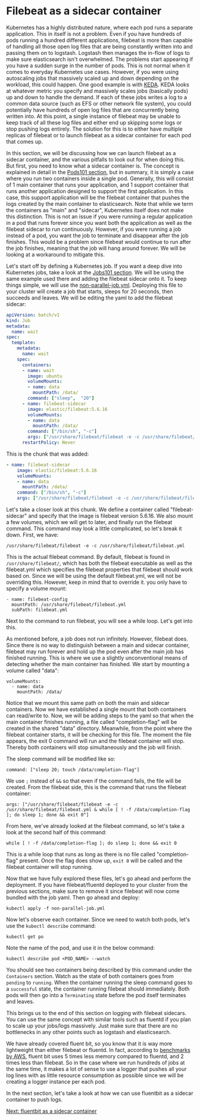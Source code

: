 # Filebeat as a sidecar container

Kubernetes has a highly distributed nature, where each pod runs a separate application. This in itself is not a problem. Even if you have hundreds of pods running a hundred different applications, filebeat is more than capable of handling all those open log files that are being constantly written into and passing them on to logstash. Logstash then manages the in-flow of logs to make sure elasticsearch isn't overwhelmed. The problems start appearing if you have a sudden surge in the number of pods. This is not normal when it comes to everyday Kubernetes use cases. However, if you were using autoscaling jobs that massively scaled up and down depending on the workload, this could happen. One good example is with [KEDA](../Keda101/what-is-keda.md). KEDA looks at whatever metric you specify and massively scales jobs (basically pods) up and down to handle the demand. If each of these jobs writes a log to a common data source (such as EFS or other network file system), you could potentially have hundreds of open log files that are concurrently being written into. At this point, a single instance of filebeat may be unable to keep track of all these log files and either end up skipping some logs or stop pushing logs entirely. The solution for this is to either have multiple replicas of filebeat or to launch filebeat as a sidecar container for each pod that comes up.

In this section, we will be discussing how we can launch filebeat as a sidecar container, and the various pitfalls to look out for when doing this. But first, you need to know what a sidecar container is. The concept is explained in detail in the [Pods101 section](../pods101/deploy-your-first-nginx-pod.md), but in summary, it is simply a case where you run two containers inside a single pod. Generally, this will consist of 1 main container that runs your application, and 1 support container that runs another application designed to support the first application. In this case, this support application will be the filebeat container that pushes the logs created by the main container to elasticsearch. Note that while we term the containers as "main" and "sidecar", Kubernetes itself does not make this distinction. This is not an issue if you were running a regular application in a pod that runs forever since you want both the application as well as the filebeat sidecar to run continuously. However, if you were running a job instead of a pod, you want the job to terminate and disappear after the job finishes. This would be a problem since filebeat would continue to run after the job finishes, meaning that the job will hang around forever. We will be looking at a workaround to mitigate this.

Let's start off by defining a Kubernetes job. If you want a deep dive into Kubernetes jobs, take a look at the [Jobs101 section](../Jobs101/README.md). We will be using the same example used there and adding the filebeat sidecar onto it. To keep things simple, we will use the [non-parallel-job.yml](../Jobs101/non-parallel-job.yml). Deploying this file to your cluster will create a job that starts, sleeps for 20 seconds, then succeeds and leaves. We will be editing the yaml to add the filebeat sidecar:

```yaml
apiVersion: batch/v1
kind: Job
metadata:
  name: wait
spec:
  template:
    metadata:
      name: wait
    spec:
      containers:
      - name: wait
        image: ubuntu
        volumeMounts:
        - name: data
          mountPath: /data/
        command: ["sleep",  "20"]
      - name: filebeat-sidecar
        image: elastic/filebeat:5.6.16
        volumeMounts:
        - name: data
          mountPath: /data/
        command: ["/bin/sh", "-c"]
        args: ["/usr/share/filebeat/filebeat -e -c /usr/share/filebeat/filebeat.yml & while [ ! -f /data/completion-flag ]; do sleep 1; done && exit 0"]
      restartPolicy: Never
```

This is the chunk that was added:

```yaml
- name: filebeat-sidecar
    image: elastic/filebeat:5.6.16
    volumeMounts:
    - name: data
      mountPath: /data/
    command: ["/bin/sh", "-c"]
    args: ["/usr/share/filebeat/filebeat -e -c /usr/share/filebeat/filebeat.yml & while [ ! -f /data/completion-flag ]; do sleep 1; done && exit 0"]
```

Let's take a closer look at this chunk. We define a container called "filebeat-sidecar" and specify that the image is filebeat version 5.6.16. We also mount a few volumes, which we will get to later, and finally run the filebeat command. This command may look a little complicated, so let's break it down. First, we have:

```
/usr/share/filebeat/filebeat -e -c /usr/share/filebeat/filebeat.yml
```

This is the actual filebeat command. By default, filebeat is found in `/usr/share/filebeat/`, which has both the filebeat executable as well as the filebeat.yml which specifies the filebeat properties that filebeat should work based on. Since we will be using the default filebeat.yml, we will not be overriding this. However, keep in mind that to override it. you only have to specify a volume mount:

```
- name: filebeat-config
  mountPath: /usr/share/filebeat/filebeat.yml
  subPath: filebeat.yml
```

Next to the command to run filebeat, you will see a while loop. Let's get into this.

As mentioned before, a job does not run infinitely. However, filebeat does. Since there is no way to distinguish between a main and sidecar container, filebeat may run forever and hold up the pod even after the main job has finished running. This is where we use a slightly unconventional means of detecting whether the main container has finished. We start by mounting a volume called "data":

```
volumeMounts:
  - name: data
    mountPath: /data/
```

Notice that we mount this same path on both the main and sidecar containers. Now we have established a single mount that both containers can read/write to. Now, we will be adding steps to the yaml so that when the main container finishes running, a file called "completion-flag" will be created in the shared "data" directory. Meanwhile, from the point where the filebeat container starts, it will be checking for this file. The moment the file appears, the exit 0 command will run and the filebeat container will stop. Thereby both containers will stop simultaneously and the job will finish.

The sleep command will be modified like so:

```
command: ["sleep 20; touch /data/completion-flag"]
```

We use `;` instead of `&&` so that even if the command fails, the file will be created. From the filebeat side, this is the command that runs the filebeat container:

```
args: ["/usr/share/filebeat/filebeat -e -c /usr/share/filebeat/filebeat.yml & while [ ! -f /data/completion-flag ]; do sleep 1; done && exit 0"]
```

From here, we've already looked at the filebeat command, so let's take a look at the second half of this command:

```
while [ ! -f /data/completion-flag ]; do sleep 1; done && exit 0
```

This is a while loop that runs as long as there is no file called "completion-flag" present. Once the flag does show up, `exit 0` will be called and the filebeat container will stop running.

Now that we have fully explored these files, let's go ahead and perform the deployment. If you have filebeat/fluentd deployed to your cluster from the previous sections, make sure to remove it since filebeat will now come bundled with the job yaml. Then go ahead and deploy:

```
kubectl apply -f non-parallel-job.yml
```

Now let's observe each container. Since we need to watch both pods, let's use the `kubectl describe` command:

```
kubectl get po
```

Note the name of the pod, and use it in the below command:

```
kubectl describe pod <POD_NAME> --watch
```

You should see two containers being described by this command under the `Containers` section. Watch as the state of both containers goes from `pending` to `running`.  When the container running the sleep command goes to a `successful` state, the container running filebeat should immediately. Both pods will then go into a `Terminating` state before the pod itself terminates and leaves.

This brings us to the end of this section on logging with filebeat sidecars. You can use the same concept with similar tools such as fluentd if you plan to scale up your jobs/logs massively. Just make sure that there are no bottlenecks in any other points such as logstash and elasticsearch.

We have already covered fluent bit, so you know that it is way more lightweight than either filebeat or fluentd. In fact, according to [benchmarks by AWS](https://aws.amazon.com/blogs/opensource/centralized-container-logging-fluent-bit/), fluent bit uses 5 times less memory compared to fluentd, and 2 times less than filebeat. So in the case where we run hundreds of jobs at the same time, it makes a lot of sense to use a logger that pushes all your log lines with as little resource consumption as possible since we will be creating a logger instance per each pod.

In the next section, let's take a look at how we can use fluentbit as a sidecar container to push logs.

[Next: fluentbit as a sidecar container](./fluentbit-sidecar.md)